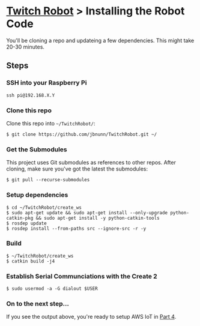 # [Twitch Robot](./README.md) > Installing the Robot Code

You'll be cloning a repo and updateing a few dependencies. This might take 20-30 minutes. 

## Steps

### SSH into your Raspberry Pi

    ssh pi@192.168.X.Y

### Clone this repo

Clone this repo into `~/TwitchRobot/`:

    $ git clone https://github.com/jbnunn/TwitchRobot.git ~/

### Get the Submodules

This project uses Git submodules as references to other repos. After cloning, make sure you've got the latest the submodules:

    $ git pull --recurse-submodules

### Setup dependencies

    $ cd ~/TwitchRobot/create_ws
    $ sudo apt-get update && sudo apt-get install --only-upgrade python-catkin-pkg && sudo apt-get install -y python-catkin-tools
    $ rosdep update
    $ rosdep install --from-paths src --ignore-src -r -y

### Build

    $ ~/TwitchRobot/create_ws
    $ catkin build -j4

### Establish Serial Communciations with the Create 2

    $ sudo usermod -a -G dialout $USER

### On to the next step...

If you see the output above, you're ready to setup AWS IoT in [Part 4](./Part4-IoT.md).
